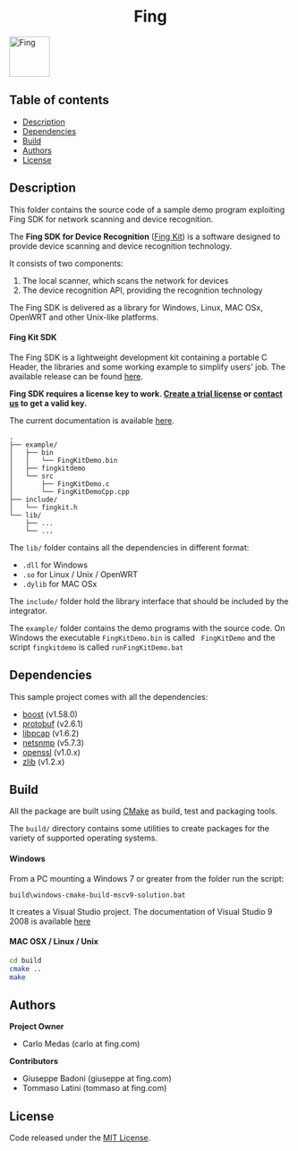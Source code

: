 <p align="center">
  <h1 align="center">Fing</h1>
  <a href="https://example.com/">
    <img src="https://is3-ssl.mzstatic.com/image/thumb/Purple123/v4/eb/71/e7/eb71e77e-4171-e679-81eb-e41835eb4361/AppIcon-0-1x_U007emarketing-0-0-85-220-0-7.png/246x0w.jpg" 
    alt="Fing" width=72 height=72>
  </a>
</p>

Table of contents
-----------------

- [Description](#Description)
- [Dependencies](#Dependencies)
- [Build](#Build)
- [Authors](#Authors)
- [License](#License) 

Description
------------
This folder contains the source code of a sample demo program exploiting Fing SDK 
for network scanning and device recognition.

The __Fing SDK for Device Recognition__ (<u>Fing Kit</u>) is a software designed 
to provide device scanning and device recognition technology.

It consists of two components:

1. The local scanner, which scans the network for devices
2. The device recognition API, providing the recognition technology
   
The Fing SDK is delivered as a library for Windows, Linux, MAC OSx,
OpenWRT and other Unix-like platforms. 
 
#### Fing Kit SDK

The Fing SDK is a lightweight development kit containing a portable C Header, the libraries and some working example to simplify users' job.
The available release can be found [here](https://app.fing.com/internet/business/devrecog/documentation).

__Fing SDK requires a license key to work. [Create a trial license](https://app.fing.com/internet/business/devrecog/trial) 
or [contact us](mailto:sales@fing.com) to get a valid key.__ 

The current documentation is available [here](https://get.fing.com/fing-business/devrecog/documentation/Fing_Desktop_Embedded_SDK.pdf).

```text
.
├── example/
│   ├── bin
│   │   └── FingKitDemo.bin
│   ├── fingkitdemo
│   └── src
│       ├── FingKitDemo.c
│       └── FingKitDemoCpp.cpp
├── include/
│   └── fingkit.h
└── lib/
    ├── ...
    └── ...
```

The ```lib/``` folder contains all the dependencies in different format: 
   * ```.dll``` for Windows
   * ```.so``` for Linux / Unix / OpenWRT
   * ```.dylib``` for MAC OSx
   
The ```include/``` folder hold the library interface that should be included
by the integrator.

The ```example/``` folder contains the demo programs with the source code.
On Windows the executable ```FingKitDemo.bin``` is called 
``` FingKitDemo``` and the script ```fingkitdemo``` is called 
```runFingKitDemo.bat```

Dependencies
-----

This sample project comes with all the dependencies:

- [boost](https://www.boost.org/users/history/version_1_58_0.html) (v1.58.0)
- [protobuf](https://github.com/protocolbuffers/protobuf/releases/tag/v2.6.1) (v2.6.1)
- [libpcap](https://www.tcpdump.org/release/) (v1.6.2)
- [netsnmp](http://www.net-snmp.org/download.html) (v5.7.3)
- [openssl](https://www.openssl.org/source/) (v1.0.x)
- [zlib](https://www.zlib.net/) (v1.2.x) 

Build
-----

All the package are built using [CMake](https://cmake.org/) as build, 
test and packaging tools.

The ```build/``` directory contains some utilities to create packages 
for the variety of supported operating systems.

#### Windows

From a PC mounting a Windows 7 or greater from the folder run the script:

```
build\windows-cmake-build-mscv9-solution.bat
```

It creates a Visual Studio project. The documentation of Visual Studio 9 2008 is available [here](https://docs.microsoft.com/en-us/previous-versions/visualstudio/visual-studio-2008) 

#### MAC OSX / Linux / Unix

```bash
cd build
cmake ..
make
```

Authors
--------

**Project Owner**

- Carlo Medas (carlo at fing.com)

**Contributors**

- Giuseppe Badoni (giuseppe at fing.com)
- Tommaso Latini (tommaso at fing.com)

License
--------

Code released under the [MIT License](https://reponame/blob/master/LICENSE).



